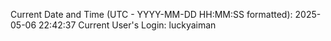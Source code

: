 Current Date and Time (UTC - YYYY-MM-DD HH:MM:SS formatted): 2025-05-06 22:42:37
Current User's Login: luckyaiman
